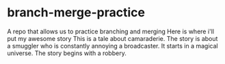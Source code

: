 # branch-merge-practice
A repo that allows us to practice branching and merging
Here is where i'll put my awesome story
This is a tale about camaraderie. The story is about a smuggler who is constantly annoying a broadcaster. It starts in a magical universe. The story begins with a robbery.
